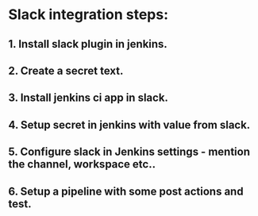 # Slack integration steps:

## 1. Install slack plugin in jenkins.
## 2. Create a secret text.
## 3. Install jenkins ci app in slack.
## 4. Setup secret in jenkins with value from slack.
## 5. Configure slack in Jenkins settings - mention the channel, workspace etc..
## 6. Setup a pipeline with some post actions and test.

